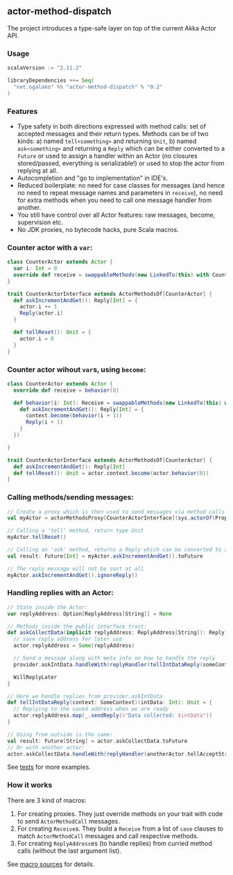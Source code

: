## actor-method-dispatch

The project introduces a type-safe layer on top of the current Akka Actor API.

### Usage
```scala
scalaVersion := "2.11.2"

libraryDependencies ++= Seq(
  "net.ogalako" %% "actor-method-dispatch" % "0.2"
)
```

### Features

  - Type safety in both directions expressed with method calls: set of accepted messages and their return types. Methods can be of two kinds: a) named `tell<something>` and returning `Unit`, b) named `ask<something>` and returning a `Reply` which can be either converted to a `Future` or used to assign a handler within an Actor (no closures stored/passed, everything is serializable!) or used to stop the actor from replying at all.
  - Autocompletion and "go to implementation" in IDE's.
  - Reduced boilerplate: no need for case classes for messages (and hence no need to repeat message names and parameters in `receive`), no need for extra methods when you need to call one message handler from another.
  - You still have control over all Actor features: raw messages, become, supervision etc.
  - No JDK proxies, no bytecode hacks, pure Scala macros.

### Counter actor with a `var`:
```scala
class CounterActor extends Actor {
  var i: Int = 0
  override def receive = swappableMethods(new LinkedTo(this) with CounterActorInterface)
}

trait CounterActorInterface extends ActorMethodsOf[CounterActor] {
  def askIncrementAndGet(): Reply[Int] = {
    actor.i += 1
    Reply(actor.i)
  }

  def tellReset(): Unit = {
    actor.i = 0
  }
}
```

### Counter actor wihout `var`s, using `become`:
```scala
class CounterActor extends Actor {
  override def receive = behavior(0)

  def behavior(i: Int): Receive = swappableMethods(new LinkedTo(this) with CounterActorInterface {
    def askIncrementAndGet(): Reply[Int] = {
      context.become(behavior(i + 1))
      Reply(i + 1)
    }
  })

}

trait CounterActorInterface extends ActorMethodsOf[CounterActor] {
  def askIncrementAndGet(): Reply[Int]
  def tellReset(): Unit = actor.context.become(actor.behavior(0))
}
```

### Calling methods/sending messages:
```scala
// Create a proxy which is then used to send messages via method calls
val myActor = actorMethodsProxy[CounterActorInterface](sys.actorOf(Props[CounterActor]))

// Calling a 'tell' method, return type Unit
myActor.tellReset()

// Calling an 'ask' method, returns a Reply which can be converted to a Future
val result: Future[Int] = myActor.askIncrementAndGet().toFuture

// The reply message will not be sent at all
myActor.askIncrementAndGet().ignoreReply()
```

### Handling replies with an Actor:
```scala
// State inside the Actor:
var replyAddress: Option[ReplyAddress[String]] = None

// Methods inside the public interface trait:
def askCollectData(implicit replyAddress: ReplyAddress[String]): Reply[String] = {
  // save reply address for later use
  actor.replyAddress = Some(replyAddress)

  // Send a message along with meta info on how to handle the reply
  provider.askIntData.handleWith(replyHandler(tellIntDataReply(someContext)))

  WillReplyLater
}

// Here we handle replies from provider.askIntData
def tellIntDataReply(context: SomeContext)(intData: Int): Unit = {
  // Replying to the saved address when we are ready
  actor.replyAddress.map(_.sendReply(s"Data collected: $intData"))
}

// Using from outside is the same:
val result: Future[String] = actor.askCollectData.toFuture
// Or with another actor:
actor.askCollectData.handleWith(replyHandler(anotherActor.tellAcceptStringData))
```

See [tests](https://github.com/ojow/actor-method-dispatch/blob/master/src/test/scala/ojow/actor) for more examples.

### How it works
There are 3 kind of macros:
  1. For creating proxies. They just override methods on your trait with code to send `ActorMethodCall` messages.
  2. For creating `Receive`s. They build a `Receive` from a list of `case` clauses to match `ActorMethodCall` messages and call respective methods.
  3. For creating `ReplyAddress`es (to handle replies) from curried method calls (without the last argument list).

See [macro sources](https://github.com/ojow/actor-method-dispatch/blob/master/macro/src/main/scala/ojow/actor) for details.



